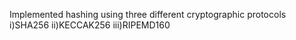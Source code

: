 Implemented hashing using three different cryptographic protocols
i)SHA256
ii)KECCAK256
iii)RIPEMD160